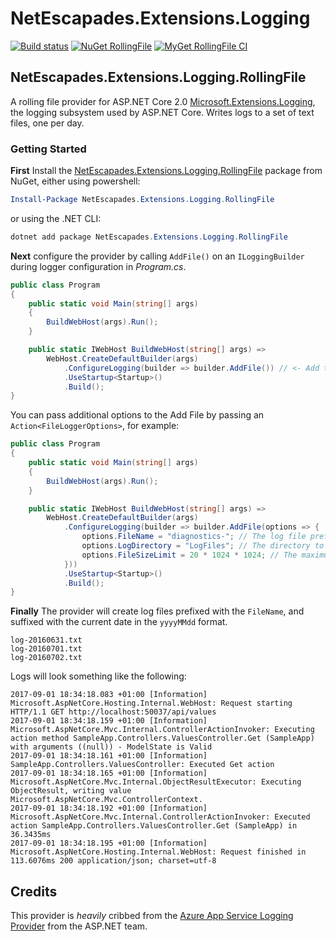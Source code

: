 # NetEscapades.Extensions.Logging

[![Build status](https://ci.appveyor.com/api/projects/status/9klf04bxncm2pgm4?svg=true)](https://ci.appveyor.com/project/andrewlock/netescapades-configuration)
[![NuGet RollingFile](https://img.shields.io/nuget/v/NetEscapades.Extensions.Logging.RollingFile.svg)](https://www.nuget.org/packages/NetEscapades.Extensions.Logging.RollingFile/)
[![MyGet RollingFile CI](https://img.shields.io/myget/andrewlock-ci/v/NetEscapades.Extensions.Logging.RollingFile.svg)](http://myget.org/gallery/andrewlock-ci)

## NetEscapades.Extensions.Logging.RollingFile

A rolling file provider for ASP.NET Core 2.0 [Microsoft.Extensions.Logging](https://www.nuget.org/packages/Microsoft.Extensions.Logging), the logging subsystem used by ASP.NET Core. Writes logs to a set of text files, one per day.

### Getting Started 

**First** Install the [NetEscapades.Extensions.Logging.RollingFile](https://nuget.org/packages/NetEscapades.Extensions.Logging.RollingFile) package from NuGet, either using powershell:

```powershell
Install-Package NetEscapades.Extensions.Logging.RollingFile
```

or using the .NET CLI:

```powershell
dotnet add package NetEscapades.Extensions.Logging.RollingFile
```

**Next** configure the provider by calling `AddFile()` on an `ILoggingBuilder` during logger configuration in _Program.cs_.

```csharp
public class Program
{
    public static void Main(string[] args)
    {
        BuildWebHost(args).Run();
    }

    public static IWebHost BuildWebHost(string[] args) =>
        WebHost.CreateDefaultBuilder(args)
            .ConfigureLogging(builder => builder.AddFile()) // <- Add this line
            .UseStartup<Startup>()
            .Build();
}
```

You can pass additional options to the Add File by passing an `Action<FileLoggerOptions>`, for example:

```csharp
public class Program
{
    public static void Main(string[] args)
    {
        BuildWebHost(args).Run();
    }

    public static IWebHost BuildWebHost(string[] args) =>
        WebHost.CreateDefaultBuilder(args)
            .ConfigureLogging(builder => builder.AddFile(options => {
                options.FileName = "diagnostics-"; // The log file prefixes
                options.LogDirectory = "LogFiles"; // The directory to write the logs
                options.FileSizeLimit = 20 * 1024 * 1024; // The maximum log file size (20MB here)
            })) 
            .UseStartup<Startup>()
            .Build();
}
```

**Finally** The provider will create log files prefixed with the `FileName`, and suffixed with the current date in the `yyyyMMdd` format.

```
log-20160631.txt
log-20160701.txt
log-20160702.txt
```

Logs will look something like the following:

```
2017-09-01 18:34:18.083 +01:00 [Information] Microsoft.AspNetCore.Hosting.Internal.WebHost: Request starting HTTP/1.1 GET http://localhost:50037/api/values  
2017-09-01 18:34:18.159 +01:00 [Information] Microsoft.AspNetCore.Mvc.Internal.ControllerActionInvoker: Executing action method SampleApp.Controllers.ValuesController.Get (SampleApp) with arguments ((null)) - ModelState is Valid
2017-09-01 18:34:18.161 +01:00 [Information] SampleApp.Controllers.ValuesController: Executed Get action
2017-09-01 18:34:18.165 +01:00 [Information] Microsoft.AspNetCore.Mvc.Internal.ObjectResultExecutor: Executing ObjectResult, writing value Microsoft.AspNetCore.Mvc.ControllerContext.
2017-09-01 18:34:18.192 +01:00 [Information] Microsoft.AspNetCore.Mvc.Internal.ControllerActionInvoker: Executed action SampleApp.Controllers.ValuesController.Get (SampleApp) in 36.3435ms
2017-09-01 18:34:18.195 +01:00 [Information] Microsoft.AspNetCore.Hosting.Internal.WebHost: Request finished in 113.6076ms 200 application/json; charset=utf-8
```

## Credits

This provider is _heavily_ cribbed from the [Azure App Service Logging Provider](https://github.com/aspnet/logging/blob/dev/src/Microsoft.Extensions.Logging.AzureAppServices/Internal/BatchingLoggerProvider.cs) from the ASP.NET team.